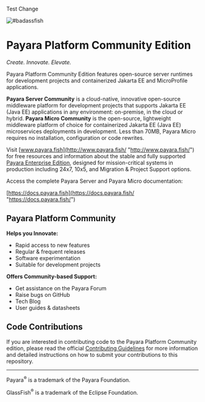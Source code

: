 Test Change

![#badassfish](payara-logo-blue.png)

# Payara Platform Community Edition

*Create. Innovate. Elevate.*

Payara Platform Community Edition features open-source server runtimes for development projects and containerized Jakarta&nbsp;EE and MicroProfile applications.

**Payara Server Community** is a cloud-native, innovative open-source middleware platform for development projects that supports Jakarta&nbsp;EE (Java&nbsp;EE) applications in any environment: on-premise, in the cloud or hybrid.
**Payara Micro Community** is the open-source, lightweight middleware platform of choice for containerized Jakarta&nbsp;EE (Java&nbsp;EE) microservices deployments in development. Less than 70MB, Payara Micro requires no installation, configuration or code rewrites.

Visit [www.payara.fish](http://www.payara.fish/ "http://www.payara.fish/") for free resources and information about the stable and fully supported [Payara Enterprise Edition](https://www.payara.fish/enterprise/ "https://www.payara.fish/enterprise/"), designed for mission-critical systems in production including 24x7, 10x5, and Migration&nbsp;&&nbsp;Project Support options.

Access the complete Payara&nbsp;Server and Payara&nbsp;Micro documentation:

[https://docs.payara.fish](https://docs.payara.fish/ "https://docs.payara.fish/")

## Payara Platform Community

**Helps you Innovate:**

-   Rapid access to new features
-   Regular & frequent releases
-   Software experimentation
-   Suitable for development projects

**Offers Community-based Support:**

-   Get assistance on the Payara Forum
-   Raise bugs on GitHub
-   Tech Blog
-   User guides & datasheets

## Code Contributions

If you are interested in contributing code to the Payara Platform Community edition, please read the official [Contributing Guidelines](https://github.com/payara/Payara/blob/master/.github/CONTRIBUTING.md) for more information and detailed instructions on how to submit your contributions to this repository.

-----------------------

Payara<sup>&reg;</sup> is a trademark of the Payara Foundation.

GlassFish<sup>&reg;</sup> is a trademark of the Eclipse Foundation.
